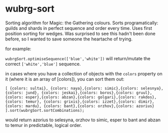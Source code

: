 # wubrg-sort

Sorting algorithm for Magic: the Gathering colours.  Sorts programatically: guilds and shards in perfect sequence and order every time. Uses first position sorting for wedges.  Was surprised to see this hadn't been done before, so I wanted to save someone the heartache of trying.

for example:

`wubrgSort.optimiseSequence(['blue','white'])` will return/mutate the correct `['white','blue']` sequence.

in cases where you have a collection of objects with the `colors` property on it (where it is an array of [colors]), you can sort them out:

`[
        {colors: sultai}, {colors: naya},{colors: simic},{colors: selesnya},
        {colors: jund}, {colors: jeskai},{colors: boros},{colors: gruul},
        {colors: esper},{colors: abzan},{colors: golgari},{colors: rakdos}, 
        {colors: temur}, {colors: grixis},{colors: izzet},{colors: dimir},
        {colors: mardu}, {colors: bant},{colors: orzhov},{colors: azorius}
].sort(wubrgSort.sortCombinations);`

would return azorius to selesyna, orzhov to simic, esper to bant and abzan to temur in predictable, logical order.